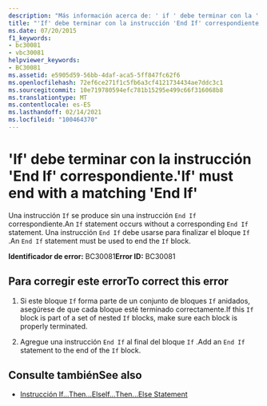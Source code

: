 ```yaml
---
description: "Más información acerca de: ' if ' debe terminar con la ' End if ' correspondiente"
title: "'If' debe terminar con la instrucción 'End If' correspondiente."
ms.date: 07/20/2015
f1_keywords:
- bc30081
- vbc30081
helpviewer_keywords:
- BC30081
ms.assetid: e5905d59-56bb-4daf-aca5-5ff847fc62f6
ms.openlocfilehash: 72ef6ce271f1c5fb6a3cf4121734434ae7ddc3c1
ms.sourcegitcommit: 10e719780594efc781b15295e499c66f316068b8
ms.translationtype: MT
ms.contentlocale: es-ES
ms.lasthandoff: 02/14/2021
ms.locfileid: "100464370"
---
```

# <a name="if-must-end-with-a-matching-end-if"></a><span data-ttu-id="7dce6-103">'If' debe terminar con la instrucción 'End If' correspondiente.</span><span class="sxs-lookup"><span data-stu-id="7dce6-103">'If' must end with a matching 'End If'</span></span>

<span data-ttu-id="7dce6-104">Una instrucción `If` se produce sin una instrucción `End If` correspondiente.</span><span class="sxs-lookup"><span data-stu-id="7dce6-104">An `If` statement occurs without a corresponding `End If` statement.</span></span> <span data-ttu-id="7dce6-105">Una instrucción `End If` debe usarse para finalizar el bloque `If` .</span><span class="sxs-lookup"><span data-stu-id="7dce6-105">An `End If` statement must be used to end the `If` block.</span></span>  
  
 <span data-ttu-id="7dce6-106">**Identificador de error:** BC30081</span><span class="sxs-lookup"><span data-stu-id="7dce6-106">**Error ID:** BC30081</span></span>  
  
## <a name="to-correct-this-error"></a><span data-ttu-id="7dce6-107">Para corregir este error</span><span class="sxs-lookup"><span data-stu-id="7dce6-107">To correct this error</span></span>  
  
1. <span data-ttu-id="7dce6-108">Si este bloque `If` forma parte de un conjunto de bloques `If` anidados, asegúrese de que cada bloque esté terminado correctamente.</span><span class="sxs-lookup"><span data-stu-id="7dce6-108">If this `If` block is part of a set of nested `If` blocks, make sure each block is properly terminated.</span></span>  
  
2. <span data-ttu-id="7dce6-109">Agregue una instrucción `End If` al final del bloque `If` .</span><span class="sxs-lookup"><span data-stu-id="7dce6-109">Add an `End If` statement to the end of the `If` block.</span></span>  
  
## <a name="see-also"></a><span data-ttu-id="7dce6-110">Consulte también</span><span class="sxs-lookup"><span data-stu-id="7dce6-110">See also</span></span>

- [<span data-ttu-id="7dce6-111">Instrucción If...Then...Else</span><span class="sxs-lookup"><span data-stu-id="7dce6-111">If...Then...Else Statement</span></span>](../language-reference/statements/if-then-else-statement.md)
